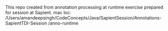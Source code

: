This repo created from annotation processing at runtime exercise prepared for session at Sapient.
mac loc: /Users/amandeepsingh/CodeConcepts/Java/SapientSession/Annotations-SapientTDI-Session
/anno-runtime
